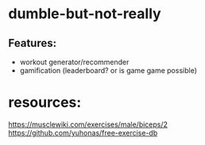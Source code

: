 # dumble-but-not-really
## Features:
 - workout generator/recommender
 - gamification (leaderboard? or is game game possible) 

# resources:
https://musclewiki.com/exercises/male/biceps/2
https://github.com/yuhonas/free-exercise-db